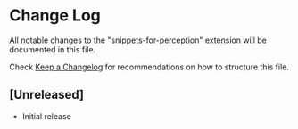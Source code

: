 # Change Log

All notable changes to the "snippets-for-perception" extension will be documented in this file.

Check [Keep a Changelog](http://keepachangelog.com/) for recommendations on how to structure this file.

## [Unreleased]

- Initial release